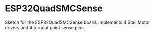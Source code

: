 # ESP32QuadSMCSense

Sketch for the ESP32QuadSMCSense board.  Implements 4 Stall Motor drivers and 
4 turnout point sense pins.
